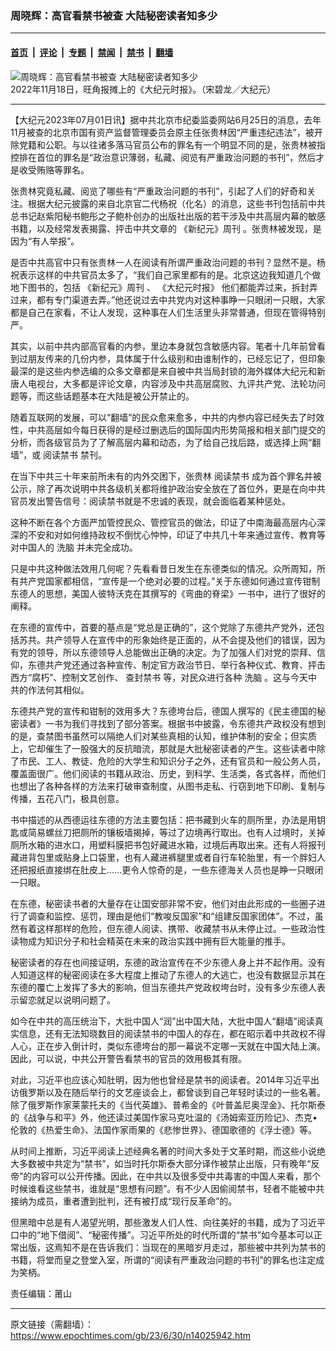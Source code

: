 ### 周晓辉：高官看禁书被查 大陆秘密读者知多少

---

#### [首页](../../../..?n14025942) &nbsp;|&nbsp; [评论](../../../../../epoch-comment?n14025942) &nbsp;|&nbsp; [专题](../../../../../epoch-special?n14025942) &nbsp;|&nbsp; [禁闻](../../../../../epoch-news?n14025942) &nbsp;|&nbsp; [禁书](../../../../../books?n14025942) &nbsp;|&nbsp; [翻墙](https://github.com/gfw-breaker/nogfw/blob/master/README.md?n14025942)


<div><img alt="周晓辉：高官看禁书被查 大陆秘密读者知多少" class="attachment-djy_600_400 size-djy_600_400 wp-post-image" src="https://i.epochtimes.com/assets/uploads/2023/05/id14002647-18638ca9da371f278aaa1d84af97b7d6-600x400.jpeg"/>
<div class="caption">
 2022年11月18日，旺角报摊上的《大纪元时报》。（宋碧龙／大纪元）
</div></div><hr/><div class="post_content" id="artbody" itemprop="articleBody">
 <!-- article content begin -->
 <p>
  【大纪元2023年07月01日讯】据中共北京市纪委监委网站6月25日的消息，去年11月被查的北京市国有资产监督管理委员会原主任张贵林因“严重违纪违法”，被开除党籍和公职。与以往诸多落马官员公布的罪名有一个明显不同的是，张贵林被指控排在首位的罪名是“政治意识薄弱，私藏、阅览有严重政治问题的书刊”，然后才是收受贿赂等罪名。
 </p>
 <p>
  张贵林究竟私藏、阅览了哪些有“严重政治问题的书刊”，引起了人们的好奇和关注。根据大纪元披露的来自北京官二代杨祝（化名）的消息，这些书刊包括前中共总书记赵紫阳秘书鲍彤之子鲍朴创办的出版社出版的若干涉及中共高层内幕的敏感书籍，以及经常发表揭露、抨击中共文章的
  <ok href="https://www.epochtimes.com/gb/tag/%E3%80%8A%E6%96%B0%E7%BA%AA%E5%85%83%E3%80%8B%E5%91%A8%E5%88%8A.html">
   《新纪元》周刊
  </ok>
  。张贵林被发现，是因为“有人举报”。
 </p>
 <p>
  是否中共高官中只有张贵林一人在阅读有所谓严重政治问题的书刊？显然不是。杨祝表示这样的中共官员太多了，“我们自己家里都有的是。北京这边我知道几个做地下图书的，包括
  <ok href="https://www.epochtimes.com/gb/tag/%E3%80%8A%E6%96%B0%E7%BA%AA%E5%85%83%E3%80%8B%E5%91%A8%E5%88%8A.html">
   《新纪元》周刊
  </ok>
  、
  <ok href="https://www.epochtimes.com/gb/tag/%E3%80%8A%E5%A4%A7%E7%BA%AA%E5%85%83%E6%97%B6%E6%8A%A5%E3%80%8B.html">
   《大纪元时报》
  </ok>
  他们都能弄过来，拆封弄过来，都有专门渠道去弄。”他还说过去中共党内对这种事睁一只眼闭一只眼，大家都是自己在家看，不让人发现，这种事在人们生活里头非常普通，但现在管得特别严。
 </p>
 <p>
  其实，以前中共内部高官看的内参，里边本身就包含敏感内容。笔者十几年前曾看到过朋友传来的几份内参，具体属于什么级别和由谁制作的，已经忘记了，但印象最深的是这些内参选编的众多文章都是来自被中共当局封锁的海外媒体大纪元和新唐人电视台，大多都是评论文章，内容涉及中共高层腐败、九评共产党、法轮功问题等，而这些话题基本在大陆是被公开禁止的。
 </p>
 <p>
  随着互联网的发展，可以“翻墙”的民众愈来愈多，中共的内参内容已经失去了时效性，中共高层如今每日获得的是经过删选后的国际国内形势简报和相关部门提交的分析，而各级官员为了了解高层内幕和动态，为了给自己找后路，或选择上网“翻墙”，或
  <ok href="https://www.epochtimes.com/gb/tag/%E9%98%85%E8%AF%BB%E7%A6%81%E4%B9%A6.html">
   阅读禁书
  </ok>
  禁刊。
 </p>
 <p>
  在当下中共三十年来前所未有的内外交困下，张贵林
  <ok href="https://www.epochtimes.com/gb/tag/%E9%98%85%E8%AF%BB%E7%A6%81%E4%B9%A6.html">
   阅读禁书
  </ok>
  成为首个罪名并被公示，除了再次说明中共各级机关都将维护政治安全放在了首位外，更是在向中共官员发出警告信号：阅读禁书就是不忠诚的表现，就会面临着某种惩处。
 </p>
 <p>
  这种不断在各个方面严加管控民众、管控官员的做法，印证了中南海最高层内心深深的不安和对如何维持政权不倒忧心忡忡，印证了中共几十年来通过宣传、教育等对中国人的
  <ok href="https://www.epochtimes.com/gb/tag/%E6%B4%97%E8%84%91.html">
   洗脑
  </ok>
  并未完全成功。
 </p>
 <p>
  只是中共这种做法效用几何呢？先看看昔日发生在东德类似的情况。众所周知，所有共产党国家都相信，“宣传是一个绝对必要的过程。”关于东德如何通过宣传钳制东德人的思想，美国人彼特沃克在其撰写的《弯曲的脊梁》一书中，进行了很好的阐释。
 </p>
 <p>
  在东德的宣传中，首要的基点是“党总是正确的”，这个党除了东德共产党外，还包括苏共。共产领导人在宣传中的形象始终是正面的，从不会提及他们的错误，因为有党的领导，所以东德领导人总能做出正确的决定。为了加强人们对党的崇拜、信仰，东德共产党还通过各种宣传、制定官方政治节日、举行各种仪式、教育、抨击西方“腐朽”、控制文艺创作、
  <ok href="https://www.epochtimes.com/gb/tag/%E6%9F%A5%E5%B0%81%E7%A6%81%E4%B9%A6.html">
   查封禁书
  </ok>
  等，对民众进行各种
  <ok href="https://www.epochtimes.com/gb/tag/%E6%B4%97%E8%84%91.html">
   洗脑
  </ok>
  。这与今天中共的作法何其相似。
 </p>
 <p>
  东德共产党的宣传和钳制的效用多大？东德垮台后，德国人撰写的《民主德国的秘密读者》一书为我们寻找到了部分答案。根据书中披露，令东德共产政权没有想到的是，查禁图书虽然可以隔绝人们对某些真相的认知，维护体制的安全；但实质上，它却催生了一股强大的反抗暗流，那就是大批秘密读者的产生。这些读者中除了市民、工人、教徒、危险的大学生和知识分子之外，还有官员和一般公务人员，覆盖面很广。他们阅读的书籍从政治、历史，到科学、生活类，各式各样，而他们也想出了各种各样的方法来打破审查制度，从图书走私、行窃到地下印刷、复制与传播，五花八门，极具创意。
 </p>
 <p>
  书中描述的从西德运往东德的方法主要包括：把书藏到火车的厕所里，办法是用钥匙或简易螺丝刀把厕所的镶板墙揭掉，等过了边境再行取出。也有人过境时，关掉厕所水箱的进水口，用塑料膜把书包好藏进水箱，过境后再取出来。还有人将报刊藏进背包里或贴身上口袋里，也有人藏进裤腿里或者自行车轮胎里，有一个胖妇人还把报纸直接绑在肚皮上……更令人惊奇的是，一些东德海关人员也是睁一只眼闭一只眼。
 </p>
 <p>
  在东德，秘密读书者的大量存在让国安部非常不安，他们对由此形成的一些圈子进行了调查和监控、惩罚，理由是他们“教唆反国家”和“组建反国家团体”。不过，虽然有着这样那样的危险，但东德人阅读、携带、收藏禁书从未停止过。一些政治性读物成为知识分子和社会精英在未来的政治实践中拥有巨大能量的推手。
 </p>
 <p>
  秘密读者的存在也间接证明，东德的政治宣传在不少东德人身上并不起作用。没有人知道这样的秘密阅读在多大程度上推动了东德人的大逃亡，也没有数据显示其在东德的覆亡上发挥了多大的影响，但当东德共产党政权垮台时，没有多少东德人表示留恋就足以说明问题了。
 </p>
 <p>
  如今在中共的高压统治下，大批中国人“润”出中国大陆，大批中国人“翻墙”阅读真实信息，还有无法知晓数目的阅读禁书的中国人的存在，都在昭示着中共政权不得人心，正在步入倒计时，类似东德垮台的那一幕说不定哪一天就在中国大陆上演。因此，可以说，中共公开警告看禁书的官员的效用极其有限。
 </p>
 <p>
  对此，习近平也应该心知肚明，因为他也曾经是禁书的阅读者。2014年习近平出访俄罗斯以及在随后举行的文艺座谈会上，都曾谈到自己年轻时读过的一些名著。除了俄罗斯作家莱蒙托夫的《当代英雄》、普希金的《叶普盖尼奥涅金》、托尔斯泰的《战争与和平》外，他还读过美国作家马克吐温的《汤姆索亚历险记》、杰克•伦敦的《热爱生命》、法国作家雨果的《悲惨世界》、德国歌德的《浮士德》等。
 </p>
 <p>
  从时间上推断，习近平阅读上述经典名著的时间大多处于文革时期，而这些小说绝大多数被中共定为“禁书”，如当时托尔斯泰大部分译作被禁止出版，只有晚年“反帝”的内容可以公开传播。因此，在中共以及很多受中共毒害的中国人来看，那个时候谁看这些禁书，谁就是“思想有问题”。有不少人因偷阅禁书，轻者不能被中共接纳为成员，重者遭到批判，还有被打成“现行反革命”的。
 </p>
 <p>
  但黑暗中总是有人渴望光明，那些激发人们人性、向往美好的书籍，成为了习近平口中的“地下借阅”、“秘密传播”。习近平所处的时代所谓的“禁书”如今基本可以正常出版，这焉知不是在告诉我们：当现在的黑暗岁月走过，那些被中共列为禁书的书籍，将堂而皇之登堂入室，所谓的“阅读有严重政治问题的书刊”的罪名也注定成为笑柄。
 </p>
 <p>
  责任编辑：莆山
 </p>
 <!-- article content end -->
 <div id="below_article_ad">
 </div>
</div>


---

原文链接（需翻墙）：https://www.epochtimes.com/gb/23/6/30/n14025942.htm